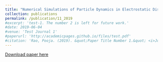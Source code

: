 ```yaml
---
title: "Numerical Simulations of Particle Dynamics in Electrostatic Discharge Plasma"
collection: publications
permalink: /publication/11_2019
#excerpt: 'test-1. The number 2 is left for future work.'
#date: 2019-06-04
#venue: 'Test Journal 1'
#paperurl: 'http://academicpages.github.io/files/test.pdf'
#citation: 'Rao, Pooja. (2019). &quot;Paper Title Number 1.&quot; <i>Journal 1</i>. 1(1).'
---
```

[Download paper here](https://github.com/poojarao8/ResearchMultiphase/blob/master/ReportESD/reportPlasmaFull.pdf)
